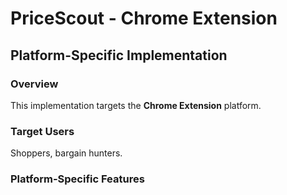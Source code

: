# PriceScout - Chrome Extension

## Platform-Specific Implementation

### Overview
This implementation targets the **Chrome Extension** platform.

### Target Users
Shoppers, bargain hunters.

### Platform-Specific Features

